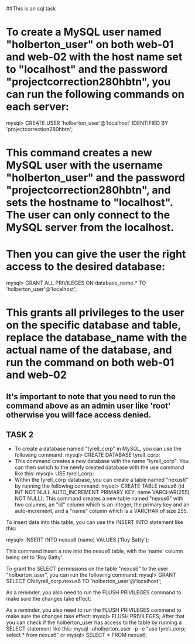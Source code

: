 ##This is an sql task
# To create a MySQL user named "holberton_user" on both web-01 and web-02 with the host name set to "localhost" and the password "projectcorrection280hbtn", you can run the following commands on each server:

mysql> CREATE USER 'holberton_user'@'localhost' IDENTIFIED BY 'projectcorrection280hbtn';

# This command creates a new MySQL user with the username "holberton_user" and the password "projectcorrection280hbtn", and sets the hostname to "localhost". The user can only connect to the MySQL server from the localhost.

# Then you can give the user the right access to the desired database:

mysql> GRANT ALL PRIVILEGES ON database_name.* TO 'holberton_user'@'localhost';

# This grants all privileges to the user on the specific database and table, replace the database_name with the actual name of the database, and run the command on both web-01 and web-02

## It's important to note that you need to run the command above as an admin user like 'root' otherwise you will face access denied.


 ## TASK 2
 
 * To create a database named "tyrell_corp" in MySQL, you can use the following command:
 mysql> CREATE DATABASE tyrell_corp;
* This command creates a new database with the name "tyrell_corp".
You can then switch to the newly created database with the use command like this:
mysql> USE tyrell_corp;
* Within the tyrell_corp database, you can create a table named "nexus6" by running the following command:
mysql> CREATE TABLE nexus6 (id INT NOT NULL AUTO_INCREMENT PRIMARY KEY, name VARCHAR(255) NOT NULL);
This command creates a new table named "nexus6" with two columns, an "id" column which is an integer, the primary key and an auto-increment, and a "name" column which is a VARCHAR of size 255.

To insert data into this table, you can use the INSERT INTO statement like this:

mysql> INSERT INTO nexus6 (name) VALUES ('Roy Batty');

This command insert a row into the nexus6 table, with the 'name' column being set to 'Roy Batty'.

To grant the SELECT permissions on the table "nexus6" to the user "holberton_user", you can run the following command:
mysql> GRANT SELECT ON tyrell_corp.nexus6 TO 'holberton_user'@'localhost';

As a reminder, you also need to run the FLUSH PRIVILEGES command to make sure the changes take effect:

As a reminder, you also need to run the FLUSH PRIVILEGES command to make sure the changes take effect:
mysql> FLUSH PRIVILEGES;
After that you can check if the holberton_user has access to the table by running a SELECT statement like this:
 mysql -uholberton_user -p -e "use tyrell_corp; select * from nexus6"
 or
 mysql> SELECT * FROM nexus6;
